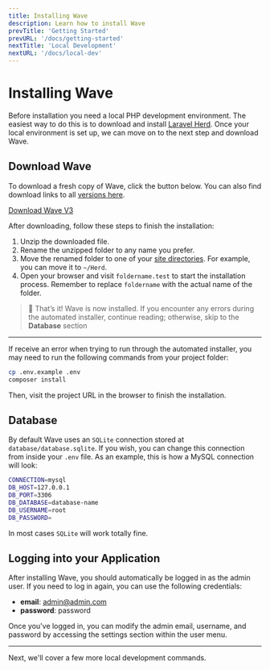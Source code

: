 ```yaml
---
title: Installing Wave
description: Learn how to install Wave
prevTitle: 'Getting Started'
prevURL: '/docs/getting-started'
nextTitle: 'Local Development'
nextURL: '/docs/local-dev'
---
```


# Installing Wave

Before installation you need a local PHP development environment. The easiest way to do this is to download and install <a href="https://herd.laravel.com" target="_blank">Laravel Herd</a>. Once your local environment is set up, we can move on to the next step and download Wave.

## Download Wave

To download a fresh copy of Wave, click the button below. You can also find download links to all <a href="https://github.com/thedevdojo/wave/tags" target="_blank">versions here</a>.

<a href="/wave/download" class="inline-block flex-shrink-0 px-6 py-3 mb-5 w-full text-sm font-bold text-center text-white no-underline bg-gray-900 rounded-full shadow-xl sm:w-auto hover:bg-gray-950">Download Wave V3</a>

After downloading, follow these steps to finish the installation:

1. Unzip the downloaded file.
2. Rename the unzipped folder to any name you prefer.
3. Move the renamed folder to one of your <a href="https://herd.laravel.com/docs/1/getting-started/sites" target="_blank">site directories</a>. For example, you can move it to `~/Herd`.
4. Open your browser and visit `foldername.test` to start the installation process. Remember to replace `foldername` with the actual name of the folder.

> 🎉 That’s it! Wave is now installed. If you encounter any errors during the automated installer, continue reading; otherwise, skip to the **Database** section

---

If receive an error when trying to run through the automated installer, you may need to run the following commands from your project folder:

```bash
cp .env.example .env
composer install
```

Then, visit the project URL in the browser to finish the installation.

## Database

By default Wave uses an `SQLite` connection stored at `database/database.sqlite`. If you wish, you can change this connection from inside your `.env` file. As an example, this is how a MySQL connection will look: 

```bash
CONNECTION=mysql
DB_HOST=127.0.0.1
DB_PORT=3306
DB_DATABASE=database-name
DB_USERNAME=root
DB_PASSWORD=
```

In most cases `SQLite` will work totally fine.

<a name="login"></a>
## Logging into your Application

After installing Wave, you should automatically be logged in as the admin user. If you need to log in again, you can use the following credentials:

- **email**: admin@admin.com
- **password**: password

Once you've logged in, you can modify the admin email, username, and password by accessing the settings section within the user menu.

---

Next, we'll cover a few more local development commands.